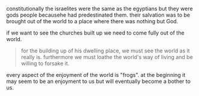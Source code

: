 constitutionally the israelites were the same as the egyptians but they were gods
people becausehe had predestinated them. their salvation was to be brought out of the
world to a place where there was nothing but God.

if we want to see the churches built up we need to come fully out of the world.

> for the building up of his dwelling place, we must see the world as it really is. furthermore we must loathe the world's way of living and be willing to forsake it.

every aspect of the enjoyment of the world is "frogs". at the beginning it may seem to be an enjoyment to us but will eventually become a bother to us.
